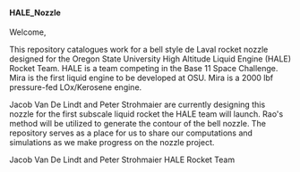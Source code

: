 #### HALE_Nozzle ####

Welcome,

This repository catalogues work for a bell style de Laval rocket nozzle designed for
the Oregon State University High Altitude Liquid Engine (HALE) Rocket Team. HALE is a
team competing in the Base 11 Space Challenge. Mira is the first liquid engine to be 
developed at OSU. Mira is a 2000 lbf pressure-fed LOx/Kerosene engine. 

Jacob Van De Lindt and Peter Strohmaier are currently designing this nozzle for the 
first subscale liquid rocket the HALE team will launch. Rao's method will be utilized
to generate the contour of the bell nozzle. The repository serves as a place for us to 
share our computations and simulations as we make progress on the nozzle project.


Jacob Van De Lindt and Peter Strohmaier
HALE Rocket Team

